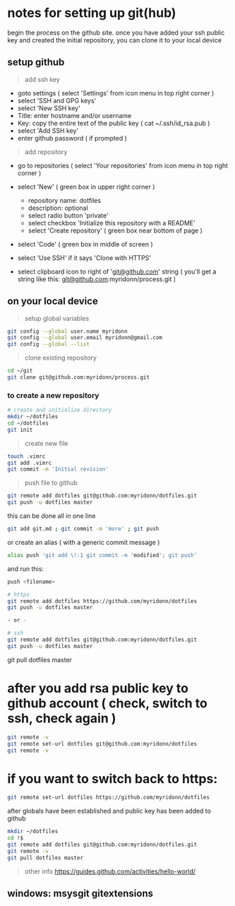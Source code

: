 # notes for setting up git(hub)
begin the process on the github site.  once you have added your ssh public key and created the initial repository, you can clone it to your local device

## setup github
> add ssh key
- goto settings  ( select 'Settings' from icon menu in top right corner )
- select 'SSH and GPG keys'
- select 'New SSH key'
- Title: enter hostname and/or username
- Key: copy the entire text of the public key  ( cat ~/.ssh/id_rsa.pub )
- select 'Add SSH key'
- enter github password  ( if prompted )

> add repository
- go to repositories  ( select 'Your repositories' from icon menu in top right corner )
- select 'New'  ( green box in upper right corner )

	- repository name: dotfiles
	- description: optional
	- select radio button 'private'
	- select checkbox 'Initialize this repository with a README'
	- select 'Create repository'  ( green box near bottom of page )

- select 'Code'  ( green box in middle of screen )
- select 'Use SSH' if it says 'Clone with HTTPS'
- select clipboard icon to right of 'git@github.com' string
	( you'll get a string like this:  git@github.com:myridonn/process.git )

## on your local device
> setup global variables
```sh
git config --global user.name myridonn
git config --global user.email myridonn@gmail.com
git config --global --list
```

> clone existing repository
```sh
cd ~/git
git clone git@github.com:myridonn/process.git
```

### to create a new repository
```sh
# create and initialize directory
mkdir ~/dotfiles
cd ~/dotfiles
git init
```
> create new file
```sh
touch .vimrc
git add .vimrc
git commit -m 'Initial revision'
```
> push file to github
```sh
git remote add dotfiles git@github.com:myridonn/dotfiles.git
git push -u dotfiles master
```

this can be done all in one line
```sh
git add git.md ; git commit -m 'more' ; git push
```
or create an alias ( with a generic commit message )
```sh
alias push 'git add \!:1 git commit -m 'modified'; git push'
```
and run this:
```sh
push <filename>
```

```sh
# https
git remote add dotfiles https://github.com/myridonn/dotfiles
git push -u dotfiles master

- or -

# ssh
git remote add dotfiles git@github.com:myridonn/dotfiles.git
git push -u dotfiles master
```

git pull dotfiles master

# after you add rsa public key to github account  ( check, switch to ssh, check again )
```sh
git remote -v
git remote set-url dotfiles git@github.com:myridonn/dotfiles
git remote -v
```

# if you want to switch back to https:
```sh
git remote set-url dotfiles https://github.com/myridonn/dotfiles
```

after globals have been established and public key has been added to github
```sh
mkdir ~/dotfiles
cd !$
git remote add dotfiles git@github.com:myridonn/dotfiles.git
git remote -v
git pull dotfiles master
```

>other info
https://guides.github.com/activities/hello-world/

windows:	msysgit
		gitextensions
-------------------------------------------------------------------------------
